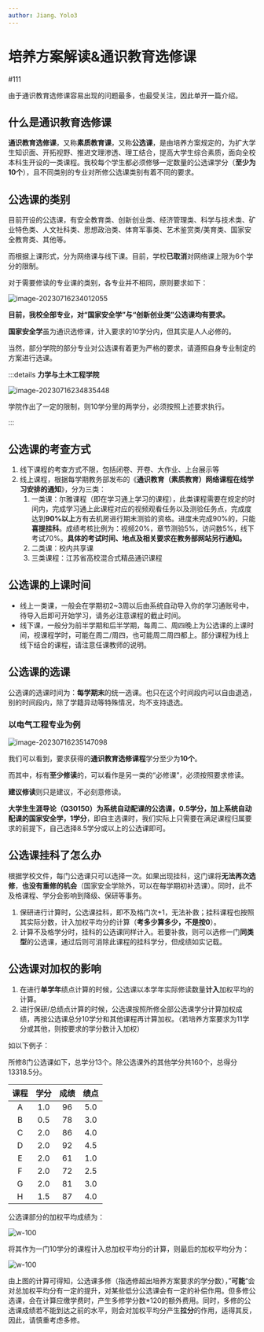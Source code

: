 ```yaml
---
author: Jiang、Yolo3
---
```




# 培养方案解读&通识教育选修课

#111

由于通识教育选修课容易出现的问题最多，也最受关注，因此单开一篇介绍。

## 什么是通识教育选修课

**通识教育选修课**，又称**素质教育课**，又称**公选课**，是由培养方案规定的，为扩大学生知识面、开拓视野、推进文理渗透、理工结合，提高大学生综合素质，面向全校本科生开设的一类课程。我校每个学生都必须修够一定数量的公选课学分（**至少为10个**），且不同类别的专业对所修公选课类别有着不同的要求。

## 公选课的类别

目前开设的公选课，有安全教育类、创新创业类、经济管理类、科学与技术类、矿业特色类、人文社科类、思想政治类、体育军事类、艺术鉴赏类/美育类、国家安全教育类、其他等。

而根据上课形式，分为网络课与线下课。目前，学校**已取消**对网络课上限为6个学分的限制。

对于需要修读的专业课的类别，各专业并不相同，原则要求如下：

![image-20230716234012055](https://jwb.cumt.edu.cn/__local/9/27/63/9C5CC4785D7E3683E7B77A3FA71_335E98D0_2441E.jpg)

**目前，我校全部专业，对“国家安全学”与“创新创业类”公选课均有要求。**

**国家安全学**虽为通识选修课，计入要求的10学分内，但其实是人人必修的。

当然，部分学院的部分专业对公选课有着更为严格的要求，请遵照自身专业制定的方案进行选课。

:::details **力学与土木工程学院**

![image-20230716234835448](https://s2.loli.net/2023/07/16/8Cmhjxn2EqtPKQ5.png)

学院作出了一定的限制，则10学分里的两学分，必须按照上述要求执行。

:::

## 公选课的考查方式

1. 线下课程的考查方式不限，包括闭卷、开卷、大作业、上台展示等
2. 线上课程，根据每学期教务部发布的《**通识教育（素质教育）网络课程在线学习安排的通知**》，分为三类：
   1. 一类课：尔雅课程（即在学习通上学习的课程），此类课程需要在规定的时间内，完成学习通上此课程对应的视频观看任务以及测验任务点，完成度达到**90%以上**方有去机房进行期末测验的资格。进度未完成90%的，只能**喜提挂科**。成绩考核比例为：视频20%，章节测验5%，访问数5%，线下考试70%。**具体的考试时间、地点及相关要求在教务部网站另行通知。**
   2. 二类课：校内共享课
   3. 三类课程：江苏省高校混合式精品通识课程

## 公选课的上课时间

- 线上一类课，一般会在学期初2~3周以后由系统自动导入你的学习通账号中，待导入后即可开始学习，请务必注意课程的截止时间。
- 线下课，一般分为前半学期和后半学期，每周二、周四晚上为公选课的上课时间，视课程学时，可能在周二/周四，也可能周二周四都上。部分课程为线上线下结合的课程，请注意任课教师的说明。

## 公选课的选课

公选课的选课时间为：**每学期末**的统一选课。也只在这个时间段内可以自由退选，别的时间段内，除了学籍异动等特殊情况，均不支持退选。

### 以电气工程专业为例

![image-20230716235147098](https://s2.loli.net/2023/07/16/TIBk83CMZ5sjtPJ.png)

我们可以看到，要求获得的**通识教育选修课程**学分至少为**10个**。

而其中，标有**至少修读**的，可以看作是另一类的“必修课”，必须按照要求修读。

**建议修读**则只是建议，不必刻意修读。

**大学生生涯导论（Q30150）**为系统自动配课的公选课，0.5学分，加上系统自动配课的**国家安全学，1学分**，即自主选课时，我们实际上只需要在满足课程归属要求的前提下，自己选择8.5学分或以上的公选课即可。

## 公选课挂科了怎么办

根据学校文件，每门公选课只可以选择一次。如果出现挂科，这门课将**无法再次选修**，**也没有重修的机会**（国家安全学除外，可以在每学期初补选课）。同时，此不及格课程、学分会影响到降级、保研等事务。

1. 保研进行计算时，公选课挂科，即不及格门次+1，无法补救；挂科课程也按照其实际分数，计入加权平均分的计算（**考多少算多少，不是按0**）。
2. 计算不及格学分时，挂科的公选课同样计入。若要补救，则可以选修一门**同类型**的公选课，通过后则可消除此课程的挂科学分，但成绩如实记载。



## 公选课对加权的影响

1. 在进行**单学年**绩点计算的时候，公选课以本学年实际修读数量**计入**加权平均的计算。
2. 进行保研/总绩点计算的时候，公选课按照所修全部公选课学分计算加权成绩，再按公选课总分10学分和其他课程再计算加权。（若培养方案要求为11学分或其他，则按要求的学分数计入加权）

如以下例子：

所修8门公选课如下，总学分13个。除公选课外的其他学分共160个，总得分13318.5分。

| 课程 | 学分 | 成绩 | 绩点 |
| :--: | :--: | :--: | :--: |
|  A   | 1.0  |  96  | 5.0  |
|  B   | 0.5  |  78  | 3.0  |
|  C   | 2.0  |  86  | 4.0  |
|  D   | 2.0  |  92  | 4.5  |
|  E   | 2.0  |  61  | 1.0  |
|  F   | 2.0  |  72  | 2.5  |
|  G   | 2.0  |  81  | 3.0  |
|  H   | 1.5  |  87  | 4.0  |

公选课部分的加权平均成绩为：

![w-100](https://s2.loli.net/2023/07/18/wazkZVPeGKTunj7.png)

将其作为一门10学分的课程计入总加权平均分的计算，则最后的加权平均分为：

![w-100](https://s2.loli.net/2023/07/18/oG1md6qsp2cKrDF.png)

由上图的计算可得知，公选课多修（指选修超出培养方案要求的学分数），”**可能**“会对总加权平均分有一定的提升，对某些低分公选课会有一定的补偿作用。但多修公选课，会在计算应缴学费时，产生多修学分数*120的额外费用。同时，多修的公选课成绩若不能到达之前的水平，则会对加权平均分产生**拉分**的作用，适得其反，因此，请慎重考虑多修。